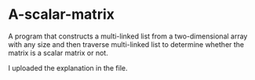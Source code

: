 # A-scalar-matrix
A program that constructs a multi-linked list from a two-dimensional array with any size and then traverse multi-linked list to determine whether the matrix is a scalar matrix or not.

I uploaded the explanation in the file.
